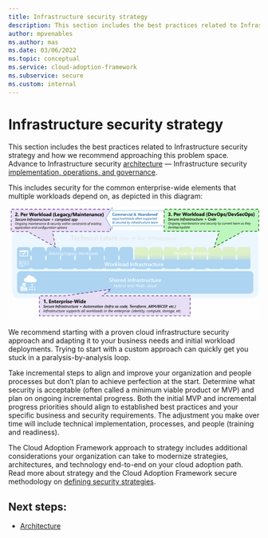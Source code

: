 ```yaml
---
title: Infrastructure security strategy
description: This section includes the best practices related to Infrastructure security strategy and how we recommend approaching this problem space.
author: mpvenables
ms.author: mas
ms.date: 03/06/2022
ms.topic: conceptual
ms.service: cloud-adoption-framework
ms.subservice: secure
ms.custom: internal
---
```


# Infrastructure security strategy

This section includes the best practices related to Infrastructure security strategy and how we recommend approaching this problem space. Advance to Infrastructure security [architecture](infrastructure-security-architecture.md) — Infrastructure security [implementation, operations, and governance](infrastructure-security-implementation.md).

This includes security for the common enterprise-wide elements that multiple workloads depend on, as depicted in this diagram:

![Infrastructure security](./media/enterprise-infrastructure-security-strategy.png)

We recommend starting with a proven cloud infrastructure security approach and adapting it to your business needs and initial workload deployments. Trying to start with a custom approach can quickly get you stuck in a paralysis-by-analysis loop. 

Take incremental steps to align and improve your organization and people processes but don’t plan to achieve perfection at the start. Determine what security is acceptable (often called a minimum viable product or MVP) and plan on ongoing incremental progress. Both the initial MVP and incremental progress priorities should align to established best practices and your specific business and security requirements. The adjustment you make over time will include technical implementation, processes, and people (training and readiness). 

The Cloud Adoption Framework approach to strategy includes additional considerations your organization can take to modernize strategies, architectures, and technology end-to-end on your cloud adoption path. Read more about strategy and the Cloud Adoption Framework secure methodology on [defining security strategies](/azure/cloud-adoption-framework/strategy/define-security-strategy).

## Next steps:

- [Architecture](infrastructure-security-architecture.md)
